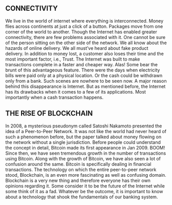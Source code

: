 ## **CONNECTIVITY**
We live in the world of internet where everything is interconnected. Money flies across continents at just a click of a button. Packages move from one corner of the world to another. Though the Internet has enabled greater connectivity, there are few problems associated with it. One cannot be sure of the person sitting on the other side of the network. We all know about the hazards of online delivery. We all must’ve heard about fake product delivery. In addition to money lost, a customer also loses their time and the most important factor, i.e., Trust. The Internet was built to make transactions complete in a faster and cheaper way. Alas! Some bear the brunt of this advantageous feature. There were the days when electricity bills were paid only at a physical location. Or the cash could be withdrawn only from a bank. Such scenes are nowhere to be seen now. A major reason behind this disappearance is Internet. But as mentioned before, the Internet has its drawbacks when it comes to a few of its applications. Most importantly when a cash transaction happens.
## **THE RISE OF BLOCKCHAIN**
In 2008, a mysterious pseudonym called Satoshi Nakamoto presented the idea of a Peer-to-Peer Network. It was not like the world had never heard of such a phenomenon before, but the paper talked about money flowing on the network without a single jurisdiction. Before people could understand the concept in detail, Bitcoin made its first appearance in Jan 2009. BOOM! Since then, we have seen tremendous growth in the number of transactions using Bitcoin. Along with the growth of Bitcoin, we have also seen a lot of confusion around the same. Bitcoin is specifically dealing in financial transactions. The technology on which the entire peer-to-peer network stood, Blockchain, is an even more fascinating as well as confusing domain. Blockchain is a very new thing and therefore everyone has their own opinions regarding it. Some consider it to be the future of the Internet while some think of it as a fad. Whatever be the outcome, it is important to know about a technology that shook the fundamentals of our banking system. 